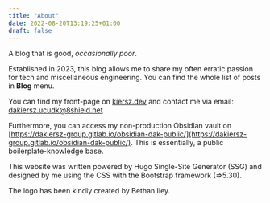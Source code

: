 ```yaml
---
title: "About"
date: 2022-08-20T13:19:25+01:00
draft: false
---
```


A blog that is good, _occasionally poor_.

Established in 2023, this blog allows me to share my often erratic passion for tech and miscellaneous engineering. You can find the whole list of posts in **Blog** menu.

You can find my front-page on [kiersz.dev](https://kiersz.dev/) and contact me via email: [dakiersz.ucudk@8shield.net](mailto:dakiersz.ucudk@8shield.net)

Furthermore, you can access my non-production Obsidian vault on [https://dakiersz-group.gitlab.io/obsidian-dak-public/](https://dakiersz-group.gitlab.io/obsidian-dak-public/). This is essentially, a public boilerplate-knowledge base.

This website was written powered by Hugo Single-Site Generator (SSG) and designed by me using the CSS with the Bootstrap framework (=>5.30). 

The logo has been kindly created by Bethan Iley.